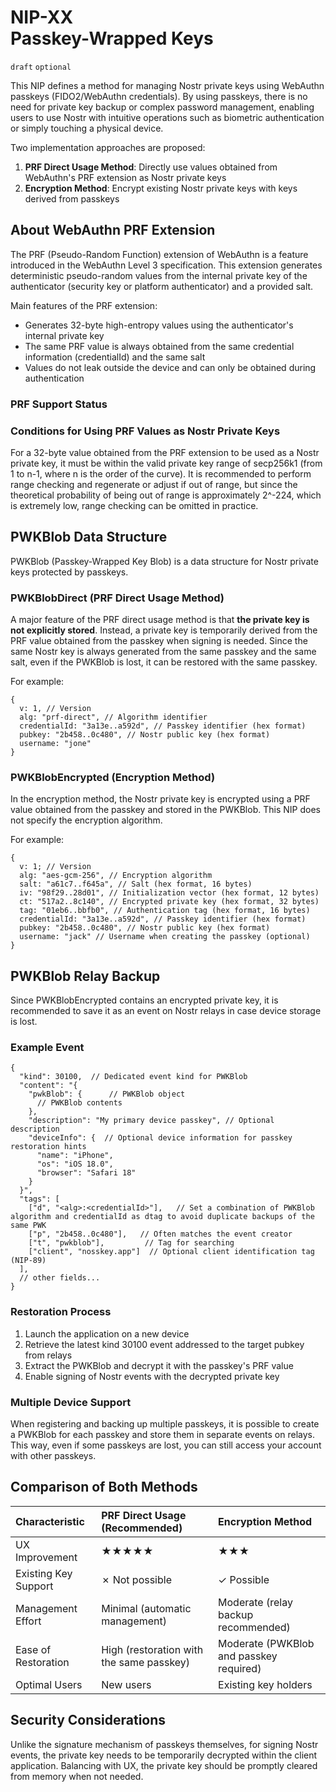 NIP-XX  
Passkey-Wrapped Keys
==========================

`draft` `optional`

This NIP defines a method for managing Nostr private keys using WebAuthn passkeys (FIDO2/WebAuthn credentials). By using passkeys, there is no need for private key backup or complex password management, enabling users to use Nostr with intuitive operations such as biometric authentication or simply touching a physical device.

Two implementation approaches are proposed:

1. **PRF Direct Usage Method**: Directly use values obtained from WebAuthn's PRF extension as Nostr private keys
2. **Encryption Method**: Encrypt existing Nostr private keys with keys derived from passkeys

## About WebAuthn PRF Extension

The PRF (Pseudo-Random Function) extension of WebAuthn is a feature introduced in the WebAuthn Level 3 specification. This extension generates deterministic pseudo-random values from the internal private key of the authenticator (security key or platform authenticator) and a provided salt.

Main features of the PRF extension:
- Generates 32-byte high-entropy values using the authenticator's internal private key
- The same PRF value is always obtained from the same credential information (credentialId) and the same salt
- Values do not leak outside the device and can only be obtained during authentication

### PRF Support Status

### Conditions for Using PRF Values as Nostr Private Keys

For a 32-byte value obtained from the PRF extension to be used as a Nostr private key, it must be within the valid private key range of secp256k1 (from 1 to n-1, where n is the order of the curve).
It is recommended to perform range checking and regenerate or adjust if out of range, but since the theoretical probability of being out of range is approximately 2^-224, which is extremely low, range checking can be omitted in practice.

## PWKBlob Data Structure

PWKBlob (Passkey-Wrapped Key Blob) is a data structure for Nostr private keys protected by passkeys.

### PWKBlobDirect (PRF Direct Usage Method)

A major feature of the PRF direct usage method is that **the private key is not explicitly stored**. Instead, a private key is temporarily derived from the PRF value obtained from the passkey when signing is needed. Since the same Nostr key is always generated from the same passkey and the same salt, even if the PWKBlob is lost, it can be restored with the same passkey.

For example:

```jsonc
{
  v: 1, // Version
  alg: "prf-direct", // Algorithm identifier
  credentialId: "3a13e..a592d", // Passkey identifier (hex format)
  pubkey: "2b458..0c480", // Nostr public key (hex format)
  username: "jone"
}
```

### PWKBlobEncrypted (Encryption Method)

In the encryption method, the Nostr private key is encrypted using a PRF value obtained from the passkey and stored in the PWKBlob.
This NIP does not specify the encryption algorithm.

For example:

```jsonc
{
  v: 1; // Version
  alg: "aes-gcm-256", // Encryption algorithm
  salt: "a61c7..f645a", // Salt (hex format, 16 bytes)
  iv: "98f29..28d01", // Initialization vector (hex format, 12 bytes)
  ct: "517a2..8c140", // Encrypted private key (hex format, 32 bytes)
  tag: "01eb6..bbfb0", // Authentication tag (hex format, 16 bytes)
  credentialId: "3a13e..a592d", // Passkey identifier (hex format)
  pubkey: "2b458..0c480", // Nostr public key (hex format)
  username: "jack" // Username when creating the passkey (optional)
}
```

## PWKBlob Relay Backup

Since PWKBlobEncrypted contains an encrypted private key, it is recommended to save it as an event on Nostr relays in case device storage is lost.

### Example Event

```jsonc
{
  "kind": 30100,  // Dedicated event kind for PWKBlob
  "content": "{
    "pwkBlob": {      // PWKBlob object
      // PWKBlob contents
    },
    "description": "My primary device passkey", // Optional description
    "deviceInfo": {  // Optional device information for passkey restoration hints
      "name": "iPhone",
      "os": "iOS 18.0",
      "browser": "Safari 18"
    }
  }",
  "tags": [
    ["d", "<alg>:<credentialId>"],   // Set a combination of PWKBlob algorithm and credentialId as dtag to avoid duplicate backups of the same PWK
    ["p", "2b458..0c480"],   // Often matches the event creator
    ["t", "pwkblob"],         // Tag for searching
    ["client", "nosskey.app"]  // Optional client identification tag (NIP-89)
  ],
  // other fields...
}
```

### Restoration Process

1. Launch the application on a new device
2. Retrieve the latest kind 30100 event addressed to the target pubkey from relays
3. Extract the PWKBlob and decrypt it with the passkey's PRF value
4. Enable signing of Nostr events with the decrypted private key

### Multiple Device Support

When registering and backing up multiple passkeys, it is possible to create a PWKBlob for each passkey and store them in separate events on relays. This way, even if some passkeys are lost, you can still access your account with other passkeys.

## Comparison of Both Methods

| Characteristic | PRF Direct Usage (Recommended) | Encryption Method |
|:---------------|:------------------------------|:------------------|
| UX Improvement | ★★★★★ | ★★★ |
| Existing Key Support | ✗ Not possible | ✓ Possible |
| Management Effort | Minimal (automatic management) | Moderate (relay backup recommended) |
| Ease of Restoration | High (restoration with the same passkey) | Moderate (PWKBlob and passkey required) |
| Optimal Users | New users | Existing key holders |

## Security Considerations

Unlike the signature mechanism of passkeys themselves, for signing Nostr events, the private key needs to be temporarily decrypted within the client application. Balancing with UX, the private key should be promptly cleared from memory when not needed.
